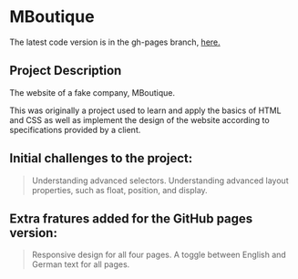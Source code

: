 # MBoutique

The latest code version is in the gh-pages branch, <a href="https://github.com/ryanthtra/mboutique/tree/gh-pages" target="_blank">here.</a>

## Project Description
The website of a fake company, MBoutique.

This was originally a project used to learn and apply the basics of HTML and CSS as well as implement the design of the website according to specifications provided by a client.

## Initial challenges to the project:
> Understanding advanced selectors.
> Understanding advanced layout properties, such as float, position, and display.

## Extra fratures added for the GitHub pages version:
> Responsive design for all four pages.
> A toggle between English and German text for all pages.
